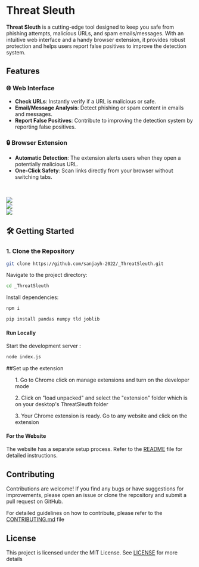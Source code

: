 # Threat Sleuth

**Threat Sleuth** is a cutting-edge tool designed to keep you safe from phishing attempts, malicious URLs, and spam emails/messages. With an intuitive web interface and a handy browser extension, it provides robust protection and helps users report false positives to improve the detection system.

##  Features

### 🌐 Web Interface
- **Check URLs**: Instantly verify if a URL is malicious or safe.
- **Email/Message Analysis**: Detect phishing or spam content in emails and messages.
- **Report False Positives**: Contribute to improving the detection system by reporting false positives.

### 🔒 Browser Extension
- **Automatic Detection**: The extension alerts users when they open a potentially malicious URL.
- **One-Click Safety**: Scan links directly from your browser without switching tabs.
<br>


<img src="./backend/Screenshot (2504).png"><br><img src="./backend/Screenshot (2502).png"><br><img src="./backend/Screenshot (2503).png"><br>






## 🛠️ Getting Started

### 1. Clone the Repository
```bash
git clone https://github.com/sanjayh-2022/_ThreatSleuth.git
```

Navigate to the project directory:
```bash
cd _ThreatSleuth
```

Install dependencies:
```bash
npm i
```
```bash
pip install pandas numpy tld joblib
```


#### Run Locally

Start the development server :

```bash
node index.js
```

##Set up the extension
 <ol>1. Go to Chrome click on manage extensions and turn on the developer mode</ol>
 <ol>2. Click on "load unpacked" and select the "extension" folder which is on your desktop's ThreatSleuth folder</ol>
 <ol>3. Your Chrome extension is ready. Go to any website and click on the extension</ol></list>


#### For the Website

The website has a separate setup process. Refer to the [README](https://github.com/Aswinr24/ThreatSleuth/blob/main/README.md) file for detailed instructions.

## Contributing

Contributions are welcome! If you find any bugs or have suggestions for improvements, please open an issue or clone the repository and submit a pull request on GitHub.

For detailed guidelines on how to contribute, please refer to the [CONTRIBUTING.md](/CONTRIBUTING.md) file  

## License

This project is licensed under the MIT License. See [LICENSE](LICENSE) for more details
